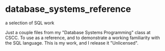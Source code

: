 # database_systems_reference
a selection of SQL work

Just a couple files from my "Database Systems Programming" class at CSCC.
To use as a reference, and to demonstrate a working familiarity with the SQL language.
This is my work, and I release it "Unlicensed".

